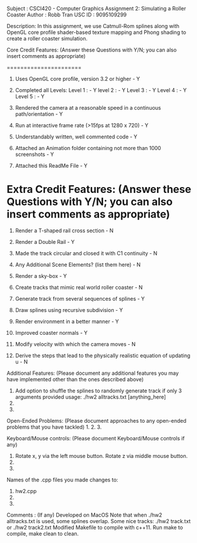 Subject 	: CSCI420 - Computer Graphics 
Assignment 2: Simulating a Roller Coaster
Author		: Robb Tran
USC ID 		: 9095109299

Description: In this assignment, we use Catmull-Rom splines along with OpenGL core profile shader-based texture mapping and Phong shading to create a roller coaster simulation.

Core Credit Features: (Answer these Questions with Y/N; you can also insert comments as appropriate)

======================

1. Uses OpenGL core profile, version 3.2 or higher - Y

2. Completed all Levels:
  Level 1 : - Y
  level 2 : - Y
  Level 3 : - Y
  Level 4 : - Y
  Level 5 : - Y

3. Rendered the camera at a reasonable speed in a continuous path/orientation - Y

4. Run at interactive frame rate (>15fps at 1280 x 720) - Y

5. Understandably written, well commented code - Y

6. Attached an Animation folder containing not more than 1000 screenshots - Y

7. Attached this ReadMe File - Y

Extra Credit Features: (Answer these Questions with Y/N; you can also insert comments as appropriate)
======================

1. Render a T-shaped rail cross section - N

2. Render a Double Rail - Y

3. Made the track circular and closed it with C1 continuity - N

4. Any Additional Scene Elements? (list them here) - N

5. Render a sky-box - Y

6. Create tracks that mimic real world roller coaster - N

7. Generate track from several sequences of splines - Y

8. Draw splines using recursive subdivision - Y

9. Render environment in a better manner - Y

10. Improved coaster normals - Y

11. Modify velocity with which the camera moves - N

12. Derive the steps that lead to the physically realistic equation of updating u - N

Additional Features: (Please document any additional features you may have implemented other than the ones described above)
1. Add option to shuffle the splines to randomly generate track if only 3 arguments provided
usage: ./hw2 alltracks.txt [anything_here]
2. 
3.

Open-Ended Problems: (Please document approaches to any open-ended problems that you have tackled)
1.
2.
3.

Keyboard/Mouse controls: (Please document Keyboard/Mouse controls if any)
1. Rotate x, y via the left mouse button. Rotate z via middle mouse button.
2. 
3.

Names of the .cpp files you made changes to:
1. hw2.cpp
2.
3.

Comments : (If any)
Developed on MacOS
Note that when ./hw2 alltracks.txt is used, some splines overlap.
Some nice tracks: ./hw2 track.txt or ./hw2 track2.txt
Modified Makefile to compile with c++11. Run make to compile, make clean to clean.